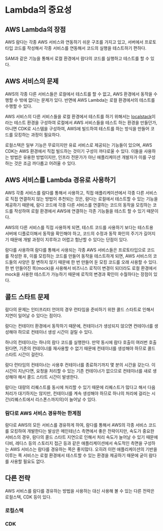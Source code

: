 # Lambda의 중요성

## AWS Lambda의 장점

AWS 람다는 각종 AWS 서비스와 연동하기 쉬운 구조를 가지고 있고, 서버에서 프로토타입 코드를 작성해서 각종 서비스를 연동해서 코드의 실행을 테스트하기 편하다.

SAM과 같은 기능을 통해서 로컬 환경에서 람다의 코드를 실행하고 테스트를 할 수 있다.

## AWS 서비스의 문제

AWS의 각종 다른 서비스들은 로컬에서 테스트를 할 수 없고, AWS 환경에서 동작을 수행할 수 밖에 없다는 문제가 있다. 반면에 AWS Lambda는 로컬 환경에서의 테스트를 수행할 수 있다.

AWS 서비스의 다른 서비스들을 로컬 환경에서 테스트를 하기 위해서는 [localstack](https://github.com/localstack/localstack)이라는 테스트 환경을 구성하여 로컬에서 AWS 서비스들을 테스트 하는 환경을 만들던가, 아니면 CDK로 시스템을 구성하여, AWS에 빌드하여 테스트를 하는 방식을 만들어 코드를 모킹하는 과정이 필요하다.

로컬스텍은 일부 기능은 무료이지만 유료 서비스로 제공되는 기능들이 있으며, AWS CDK는 AWS 환경에서 직접 빌드하는 것이기 구성이 까다로울 수 있다. 이들을 사용하는 방법은 유용한 방법이지만, 인프라 전문가가 아닌 애플리케이션 개발자가 이를 구성하는 것은 조금 까다롭고 어려울 수 있다.

## AWS 서비스를 Lambda 경유로 사용하기

AWS 각종 서비스를 람다를 통해서 사용하고, 직접 애플리케이션에서 각종 다른 서비스로 직접 연결하지 않는 방법이 추천되는 것은, 람다는 로컬에서 테스트할 수 있는 기능을 제공하기 때문에, 람다 코드에 각종 다른 서비스를 연결하는 코드의 동작을 모킹하는 코드를 작성하여 로컬 환경에서 AWS애 연결하는 각존 기능들을 테스트 할 수 있기 때문이다. 

AWS의 다른 서비스를 직접 사용하게 되면, 테스트 코드를 사용하기 보다는 테스트용 서버에 디플로이해서 동작을 확인해야 하고, 코드의 수정과 동작 화인의 주기가 길어지기 때문에 개발 과정이 지루하고 어렵고 험난할 수 있다는 단점이 있다.

람다를 사용하여 람다를 통해서 사용되는 각종 AWS 서비스들은 프로토타입으로 코드를 작성한 후, 이를 모킹하는 코드를 만들어 동작을 테스트하게 되면, AWS 서비스의 코드들의 사양은 잘 변하지 않기 때문에 한 번 만들어 둔 모킹 코드를 오래 사용할 수 있다. 한 번 만들어진 목(mock)을 사용해서 비즈니스 로직이 변경이 되더라도 로컬 환경에서 mock을 사용한 테스트가 가능하기 때문에 로직의 변경과 확인이 수월하다는 장점이 있다.

## 콜드 스타트 문제

람다의 문제는 인터프리터 언어의 경우 런타임을 준비하기 위한 콜드 스타트로 인해서 지연이 일어날 수 있다는 점이다.

람다는 컨테이터 환경에서 동작하기 때문에, 컨테이너가 생성되지 않으면 컨테이너를 생성해야 하므로 컨테이너 생성 시간이 걸릴 수 있다.

하나의 컨테이너는 하나의 람다 코드를 실행한다. 만약 동시에 람다 호출이 여러번 호출된다면, 기존의 컨테이너를 재사용할 수 없기 때문에 컨테이너를 생성해야 하므로 콜드 스타트 시간이 걸린다.

람다 런타임의 컨테이너는 사용후 컨테이너를 종료하기까지 몇 분의 시간을 갖는다. 이 시간이 지난다면, 요청을 처리할 수 있는 기존 컨테이너가 없으므로 컨테이너를 새로 생성해야 해서 콜드 스타트 시간이 발생한다.

람다는 대량의 리퀘스트를 동시에 처리할 수 있기 때문에 리퀘스트가 많다고 해서 다음 처리가 대기하지는 않지만, 컨테이너를 계속 생성해야 하므로 하나의 처리에 걸리는 시간(리퀘스트에서 리스폰스까지의)이 늘어날 수 있다.

### 람다로 AWS 서비스 경유하는 한계점

람다로 AWS의 모든 서비스를 경유하게 하여, 람다를 통해서 AWS의 각종 서비스 코드를 모킹하여 개발한다는 발상은 메인테넌스 측면에서 좋은 전략이지만, 속도가 중요한 서비스의 경우, 람다의 콜드 스타트 지연으로 인해서 처리 속도가 늘어날 수 있기 때문에 디비, 레디스 등의 스토리지 접근 등과 같은 애플리케이션에서 속도적인 측면을 구성하는 AWS 서비스는 람다를 경유하는 쪽은 좋지많다. 오히려 이런 애플리케이션의 기반을 이루는 쪽 서비스는 로컬 환경에서 테스트할 수 있는 환경을 제공하기 때문에 굳이 람다를 사용할 필요도 없다.

## 다른 전략

AWS 서비스를 람다를 경유하는 방법을 사용하는 대신 사용해 볼 수 있는 다른 전략은 로컬스텍, CDK 등이 있다.

### 로컬스텍

### CDK

